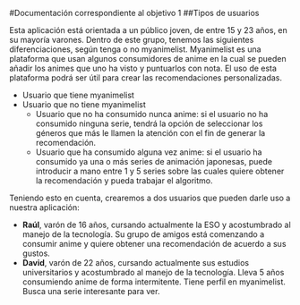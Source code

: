 #Documentación correspondiente al objetivo 1
##Tipos de usuarios

Esta aplicación está orientada a un público joven, de entre 15 y 23 años, en su mayoría varones. Dentro de este grupo, tenemos las siguientes diferenciaciones, según tenga o no myanimelist. Myanimelist es una plataforma que usan algunos consumidores de anime en la cual se pueden añadir los animes que uno ha visto y puntuarlos con nota. El uso de esta plataforma podrá ser útil para crear las recomendaciones personalizadas.

* Usuario que tiene myanimelist
* Usuario que no tiene myanimelist
    * Usuario que no ha consumido nunca anime: si el usuario no ha consumido ninguna serie, tendrá la opción de seleccionar los géneros que más le llamen la atención con el fin de generar la recomendación.
    * Usuario que ha consumido alguna vez anime: si el usuario ha consumido ya una o más series de animación japonesas, puede introducir a mano entre 1 y 5 series sobre las cuales quiere obtener la recomendación y pueda trabajar el algoritmo.

Teniendo esto en cuenta, crearemos a dos usuarios que pueden darle uso a nuestra aplicación:

* **Raúl**, varón de 16 años, cursando actualmente la ESO y acostumbrado al manejo de la tecnología. Su grupo de amigos está comenzando a consumir anime y quiere obtener una recomendación de acuerdo a sus gustos.
* **David**, varón de 22 años, cursando actualmente sus estudios universitarios y acostumbrado al manejo de la tecnología. Lleva 5 años consumiendo anime de forma intermitente. Tiene perfil en myanimelist. Busca una serie interesante para ver.